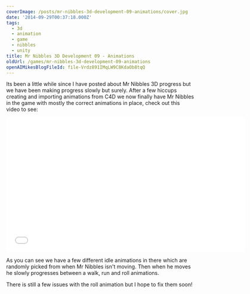 ```yaml
---
coverImage: /posts/mr-nibbles-3d-development-09-animations/cover.jpg
date: '2014-09-29T00:37:18.000Z'
tags:
  - 3d
  - animation
  - game
  - nibbles
  - unity
title: Mr Nibbles 3D Development 09 - Animations
oldUrl: /games/mr-nibbles-3d-development-09-animations
openAIMikesBlogFileId: file-Vrdz891IMqLW9C8KdaOb8tqQ
---
```


Its been a little while since I have posted about Mr Nibbles 3D progress but we have been making progress slowly but surely. After a few hiccups creating and importing animations from C4D we now finally have Mr Nibbles in the game with mostly the correct animations in place, check out this video to see:

<!-- more -->
<iframe width="640" height="360" src="//www.youtube.com/embed/qG_zRFuP9y8" frameborder="0" allowfullscreen></iframe>

As you can see we have a few different idle animations in there which are randomly picked from when Mr Nibbles isn't moving. Then when he moves he slowly progresses between a walk, run and roll animations.

There is still a few issues with the roll animation but I hope to fix them soon!
